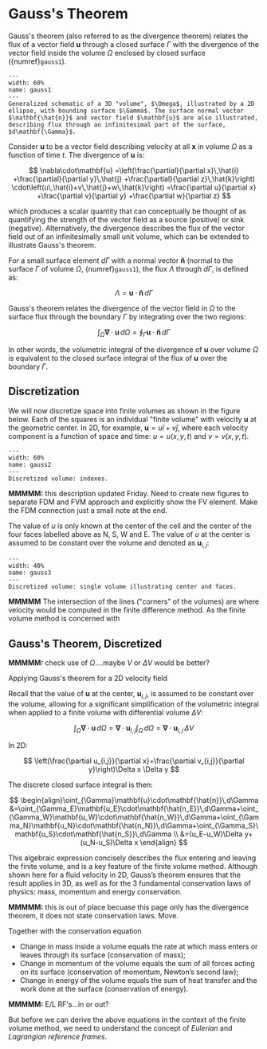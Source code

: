 # Gauss's Theorem

Gauss's theorem (also referred to as the divergence theorem) relates the flux of a vector field $\mathbf{u}$ through a closed surface $\Gamma$ with the divergence of the vector field inside the volume $\Omega$ enclosed by closed surface ({numref}`gauss1`). 

```{figure} ./figs/fvm1.png
---
width: 60%
name: gauss1
---
Generalized schematic of a 3D "volume", $\Omega$, illustrated by a 2D ellipse, with bounding surface $\Gamma$. The surface normal vector $\mathbf{\hat{n}}$ and vector field $\mathbf{u}$ are also illustrated, describing flux through an infinitesimal part of the surface, $d\mathbf{\Gamma}$.
```

Consider $\mathbf{u}$ to be a vector field describing velocity at all $\mathbf{x}$ in volume $\Omega$ as a function of time $t$. The divergence of $\mathbf{u}$ is: 

$$
\nabla\cdot\mathbf{u}
=\left(\frac{\partial}{\partial x}\,\hat{i}
+\frac{\partial}{\partial y}\,\hat{j}
+\frac{\partial}{\partial z}\,\hat{k}\right)
\cdot\left(u\,\hat{i}+v\,\hat{j}+w\,\hat{k}\right)
=\frac{\partial u}{\partial x}
+\frac{\partial v}{\partial y}
+\frac{\partial w}{\partial z}
$$

which produces a scalar quantity that can conceptually be thought of as quantifying the strength of the vector field as a source (positive) or sink (negative). Alternatively, the divergence describes the flux of the vector field out of an infinitesimally small unit volume, which can be extended to illustrate Gauss's theorem.

For a small surface element $d\Gamma$ with a normal vector $\mathbf{\hat{n}}$ (normal to the surface $\Gamma$ of volume $\Omega$, {numref}`gauss1`), the flux $\Lambda$ through $d\Gamma$, is defined as:

$$
\Lambda=\mathbf{u}\cdot\mathbf{\hat{n}}\,d\Gamma
$$

Gauss's theorem relates the divergence of the vector field in $\Omega$ to the surface flux through the boundary $\Gamma$ by integrating over the two regions:

$$
\int_{\Omega}\mathbf{\nabla}\cdot\mathbf{u}\,d\Omega
=\oint_{\Gamma}\mathbf{u}\cdot\mathbf{\hat{n}}\,d\Gamma
$$

In other words, the volumetric integral of the divergence of $\mathbf{u}$ over volume $\Omega$ is equivalent to the closed surface integral of the flux of $\mathbf{u}$ over the boundary $\Gamma$.

## Discretization

We will now discretize space into finite volumes as shown in the figure below. Each of the squares is an individual "finite volume" with velocity $\mathbf{u}$ at the geometric center. In 2D, for example, $\mathbf{u}=u\hat{i}+v\hat{j}$, where each velocity component is a function of space and time: $u=u(x,y,t)$ and $v=v(x,y,t)$.

```{figure} ./figs/gauss2.png
---
width: 60%
name: gauss2
---
Discretized volume: indexes.
```

**MMMMM:** this description updated Friday. Need to create new figures to separate FDM and FVM approach and explicitly show the FV element. Make the FDM connection just a small note at the end.

The value of $u$ is only known at the center of the cell and the center of the four faces labelled above as N, S, W and E. The value of $u$ at the center is assumed to be constant over the volume and denoted as $\mathbf{u}_{i,j}$:

```{figure} ./figs/gauss3.png
---
width: 40%
name: gauss3
---
Discretized volume: single volume illustrating center and faces.
```


**MMMMM** The intersection of the lines ("corners" of the volumes) are where velocity would be computed in the finite difference method. As the finite volume method is concerned with 

## Gauss's Theorem, Discretized

**MMMMM:** check use of $\Omega$....maybe $V$ or $\Delta V$ would be better?

Applying Gauss's theorem for a 2D velocity field  

Recall that the value of $\mathbf{u}$ at the center, $\mathbf{u}_{i,j}$, is assumed to be constant over the volume, allowing for a significant simplification of the volumetric integral when applied to a finite volume with differential volume $\Delta V$:

$$
\int_{\Omega}\mathbf{\nabla}\cdot\mathbf{u}\,d\Omega=\mathbf{\nabla}\cdot\mathbf{u}_{i,j}\int_{\Omega}\,d\Omega=\mathbf{\nabla}\cdot\mathbf{u}_{i,j}\,\Delta V
$$

In 2D:

$$
\left(\frac{\partial u_{i,j}}{\partial x}+\frac{\partial v_{i,j}}{\partial y}\right)\Delta x \Delta y
$$



The discrete closed surface integral is then:

$$
\begin{align}\oint_{\Gamma}\mathbf{u}\cdot\mathbf{\hat{n}}\,d\Gamma &=\oint_{\Gamma_E}\mathbf{u_E}\cdot\mathbf{\hat{n_E}}\,d\Gamma+\oint_{\Gamma_W}\mathbf{u_W}\cdot\mathbf{\hat{n_W}}\,d\Gamma+\oint_{\Gamma_N}\mathbf{u_N}\cdot\mathbf{\hat{n_N}}\,d\Gamma+\oint_{\Gamma_S}\mathbf{u_S}\cdot\mathbf{\hat{n_S}}\,d\Gamma \\
&=(u_E-u_W)\Delta y+(u_N-u_S)\Delta x
\end{align}
$$

This algebraic expression concisely describes the flux entering and leaving the finite volume, and is a key feature of the finite volume method. Although shown here for a fluid velocity in 2D, Gauss’s theorem ensures that the result applies in 3D, as well as for the 3 fundamental conservation laws of physics: mass, momentum and energy conservation.

**MMMMM:** this is out of place becuase this page only has the divergence theorem, it does not state conservation laws. Move.

Together with the conservation equation

* Change in mass inside a volume equals the rate at which mass enters or leaves through its surface (conservation of mass);
* Change in momentum of the volume equals the sum of all forces acting on its surface (conservation of momentum, Newton’s second law);
* Change in energy of the volume equals the sum of heat transfer and the work done at the surface (conservation of energy).  

**MMMMM:** E/L RF's...in or out?

But before we can derive the above equations in the context of the finite volume method, we need to understand the concept of *Eulerian* and *Lagrangian reference frames*.  